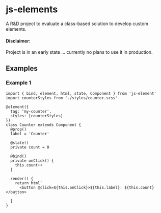 # js-elements

A R&D project to evaluate a class-based solution to develop custom elements.

#### Disclaimer:

Project is in an early state ... currently no plans to use it in production.

## Examples

### Example 1

```tsx
import { bind, element, html, state, Component } from 'js-element'
import counterStyles from './styles/counter.scss'

@element({
  tag: 'my-counter',
  styles: [counterStyles]
})
class Counter extends Component {
  @prop()
  label = 'Counter'

  @state()
  private count = 0

  @bind()
  private onClick() {
    this.count++
  }

  render() {
    return html`
      <button @click=${this.onClick}>${this.label}: ${this.count}</button>
    `
  }
}
```

